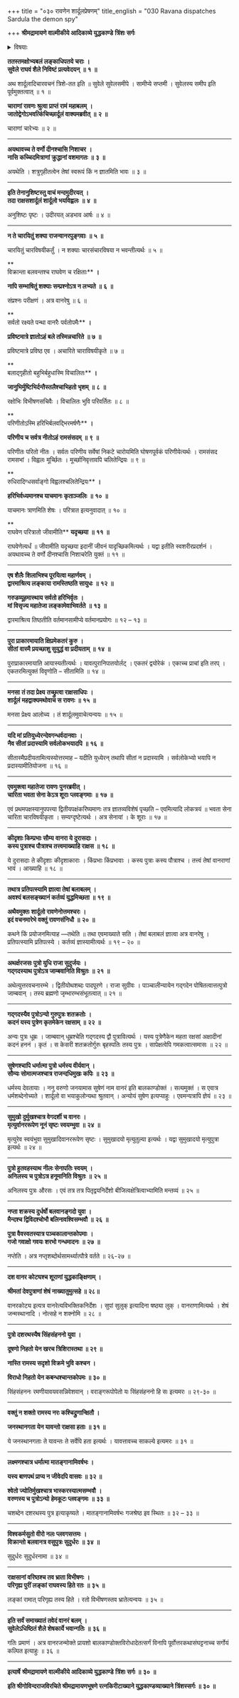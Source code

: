 +++
title = "०३० रावणेन शार्दूलप्रेषणम्"
title_english = "030 Ravana dispatches Sardula the demon spy"

+++
**श्रीमद्रामायणे वाल्मीकीये आदिकाव्ये युद्धकाण्डे** **त्रिंशः सर्गः**


<details><summary>विषयाः</summary>

शार्दूलेनरायणप्रति निजबलेगरुडव्यूहरचनयारामस्वसु वेलाचल समीपेऽवस्थान निवेदनपूर्वकं प्रविष्टमात्रस्य स्वस्यविभीषणेन निवेदनेवानरैर्बलाद्ग्रहणेनसर्वतः संचारणपूर्वकं रामसमीपप्रापणादिनिवेदनम् ॥ १ ॥ तथारावणचोदनया सुग्रीवस्य जांबवदादियूथनाथानांच पृथक्पितृनामादिनिवेदनम् ॥ २ ॥

</details>


**ततस्तमक्षोभ्यबलं लङ्काधिपतये चराः** **।  
सुवेले राघवं शैले निविष्टं प्रत्यवेदयन्** **॥** **१** **॥**

अथ शार्दूलादिचारवचनं त्रिशे-तत इति ॥ सुवेले सुवेलसमीपे । सामीप्ये सप्तमी । सुवेलस्य समीप इति पूर्वमुक्तत्वात् ॥ १ ॥

**चाराणां रावणः श्रुत्वा प्राप्तं रामं महाबलम्** **।  
जातोद्वेगोऽभवत्किंचिच्छार्दूलं वाक्यमब्रवीत्** **॥** **२** **॥**

चाराणां चारेभ्यः ॥ २ ॥

****

**अयथावच्च ते वर्णो दीनश्चासि निशाचर** **।  
नासि कच्चिदमित्राणां क्रुद्धानां वशमागतः** **॥** **३** **॥**

अयथेति । शत्रुगृहीतत्वेन तेषां स्वरूपं किं न ज्ञातमिति भावः ॥ ३ ॥

****

**इति तेनानुशिष्टस्तु वाचं मन्दमुदीरयत्** **।  
तदा राक्षसशार्दूलं शार्दूलो भयविह्वलः** **॥** **४** **॥**

अनुशिष्टः पृष्टः । उदीरयत् अडभाव आर्षः ॥ ४ ॥

****

**न ते चारयितुं शक्या राजन्वानरपुङ्गवाः** **॥** **५** **॥**

चारयितुं चारविषयीकर्तुं । न शक्याः चारसंचारविषया न भवन्तीत्यर्थः ॥ ५ ॥

**  
विक्रान्ता बलवन्तश्च राघवेण च रक्षिताः** **।**

**नापि सम्भाषितुं शक्याः सम्प्रश्नोऽत्र न लभ्यते** **॥** **६** **॥**

संप्रश्नः परीक्षणं । अत्र वानरेषु ॥ ६ ॥

**  
सर्वतो रक्ष्यते पन्था वानरैः पर्वतोपमैः** **।**

**प्रविष्टमात्रे ज्ञातोऽहं बले तस्मिन्नचारिते** **॥** **७** **॥**

प्रविष्टमात्रे प्रविष्ठ एव । अचारिते चाराविषयीकृते ॥ ७ ॥

**  
बलाद्गृहीतो बहुभिर्बहुधास्मि विचालितः** **।**

**जानुभिर्मुष्टिभिर्दन्तैस्तलैश्चाभिहतो भृशम्** **॥** **८** **॥**

रक्षोभिः विभीषणसचिवैः । विचालितः भुवि परिवर्तितः ॥ ८ ॥

**  
परिणीतोऽस्मि हरिभिर्बलवद्भिरमर्षणैः** **।**

**परिणीय च सर्वत्र नीतोऽहं रामसंसदम्** **॥** **९** **॥**

परिणीतः परितो नीतः । सर्वतः परिणीय सर्वेषां निकटे चारोयमिति घोषणपूर्वकं परिणीयेत्यर्थः । रामसंसद रामसभां । विह्वलः मूर्च्छितः । मूर्च्छानिवृत्तावपि चलितेन्द्रियः ॥ ९ ॥

**  
रुधिरादिग्धसर्वाङ्गो विह्वलश्चलितेन्द्रियः** **।**

**हरिभिर्वध्यमानश्च याचमानः कृताञ्जलिः** **॥** **१०** **॥**

याचमानः त्राणमिति शेषः । परित्रात इत्यनुवादात् ॥ १० ॥

**  
राघवेण परित्रातो जीवामीति** **यदृच्छया** **॥** **११** **॥**

राघवेणेत्यर्धं ॥ जीवामीति यदृच्छया इदानीं जीवनं यादृच्छिकमित्यर्थः । यद्वा इतीति स्वशरीरप्रदर्शनं । अयथावच्च ते वर्णो दीनश्चासि निशाचरेति युक्तं ॥ ११ ॥

****

**एष शैलैः शिलाभिश्च पूरयित्वा महार्णवम्** **।  
द्वारमाश्रित्य लङ्काया रामस्तिष्ठति सायुधः** **॥** **१२** **॥**

**गरुडव्यूहमास्थाय सर्वतो हरिभिर्वृतः** **।  
मां विसृज्य महातेजा लङ्कामेवाभिवर्तते** **॥** **१३** **॥**

द्वारमाश्रित्य तिष्ठतीति वर्तमानसामीप्ये वर्तमानप्रयोगः ॥ १२ – १३ ॥

****

**पुरा प्राकारमायाति क्षिप्रमेकतरं कुरु** **।  
सीतां** **वास्मै प्रयच्छाशु सुयुद्धं वा प्रदीयताम्** **॥** **१४** **॥**

पुराप्राकारमायाति आयास्यतीत्यर्थः । यावत्पुरानिपातयोर्लट् । एकतरं द्वयोरेकं । एकाच्च प्राचां इति तरप् । एकतरमित्युक्तं विवृणोति – सीतामिति ॥ १४ ॥

****

**मनसा** **तं तदा प्रेक्ष्य** **तच्छ्रुत्वा राक्षसाधिपः** **।  
शार्दूलं** **महद्वाक्यमथोवाच स रावणः** **॥** **१५** **॥**

मनसा प्रेक्ष्य आलोच्य । तं शार्दूलमुवाचेत्यन्वयः ॥ १५ ॥

****

**यदि मां प्रतियुध्येरन्देवगन्धर्वदानवाः** **।  
नैव सीतां प्रदास्यामि सर्वलोकभयादपि** **॥** **१६** **॥**

सीतास्मैप्रदीयतामित्यस्योत्तरमाह – यदीति युध्येरन् तथापि सीतां न प्रदास्यामि । सर्वलोकेभ्यो भयापि न प्रदास्यामीतियोजना ॥ १६ ॥

****

**एवमुक्त्वा महातेजा रावणः पुनरब्रवीत्** **।  
चारिता भवता सेना केऽत्र शूराः प्लवङ्गमाः** **॥** **१७** **॥**

एवं प्रथमपक्षस्यानुपपत्त्या द्वितीयपक्षंकरिष्यमाणः तत्र ज्ञातव्यविशेषं पृच्छति – एवमित्यादि लोकत्रयं ॥ भवता सेना चारिता चारविषयीकृता । सम्यग्दृष्टेत्यर्थः । अत्र सेनायां । के शूराः ॥ १७ ॥

****

**कीदृशाः किम्प्रभाः सौम्य** **वानरा ये दुरासदाः** **।  
कस्य पुत्राश्च पौत्राश्च तत्त्वमाख्याहि राक्षस** **॥** **१८** **॥**

ये दुरासदाः ते कीदृशाः कीदृशाकाराः । किंप्रभाः किंप्रभावाः । कस्य पुत्राः कस्य पौत्राश्च । तत्त्वं तेषां वानराणां भावं । आख्याहि ॥ १८ ॥

****

**तथात्र प्रतिपत्स्यामि ज्ञात्वा तेषां बलाबलम्** **।  
अवश्यं बलसङ्ख्यानं कर्तव्यं युद्धमिच्छता** **॥** **१९** **॥**

**अथैवमुक्तः शार्दूलो रावणेनोत्तमश्चरः** **।  
इदं वचनमारेभे वक्तुं रावणसंनिधौ** **॥** **२०** **॥**

कथने किं प्रयोजनमित्याह —तथेति ॥ तथा एवमाख्याते सति । तेषां बलाबलं ज्ञात्वा अत्र वानरेषु । प्रतिपत्स्यामि प्रतिपत्स्ये । कर्तव्यं ज्ञास्यामीत्यर्थः ॥ १९ – २० ॥

****

**अथर्क्षरजसः पुत्रो युधि राजा सुदुर्जयः** **।  
गद्गदस्याथ पुत्रोऽत्र जाम्बवानिति विश्रुतः** **॥** **२१** **॥**

अथेत्युत्तरवचनारम्भे । द्वितीयोथशब्दः पादपूरणे । राजा सुग्रीवः । पाञ्चालीन्यायेन गद्गदेन पोषितत्वात्तत्पुत्रो जाम्बवान् । तस्य ब्रह्मणो जृम्भारम्भसंभूतत्वात् ॥ २१ ॥

****

**गद्गदस्यैव पुत्रोऽन्यो गुरुपुत्रः शतक्रतोः** **।  
कदनं यस्य पुत्रेण कृतमेकेन रक्षसाम्** **॥** **२२** **॥**

अन्यः पुत्रः धूम्रः । जाम्बवान् धूम्रश्चेति गद्गदस्य द्वौ पुत्रावित्यर्थः । यस्य पुत्रेणैकेन महता रक्षसां अक्षादीनां कदनं हननं । कृतं । स केसरी शतक्रतोर्गुरुः बृहस्पतिः तस्य पुत्रः । सापेक्षत्वेपि गमकत्वात्समासः ॥ २२ ॥

****

**सुषेणश्चापि धर्मात्मा पुत्रो धर्मस्य वीर्यवान्** **।  
सौम्यः सोमात्मजश्चात्र राजन्दधिमुखः कपिः** **॥** **२३** **॥**

धर्मस्य देवतायाः । ननु वरुणो जनयामास सुषेणं नाम वानरं इति बालकाण्डोक्तं । सत्यमुक्तं । स एवात्र धर्मशब्देनोच्यते । शार्दूलो वा भयाकुलोन्यथा श्रुतवान् । अन्योयं सुषेण इत्यप्याहुः । एवमन्यत्रापि ज्ञेयं ॥ २३ ॥

****

**सुमुखो दुर्मुखश्चात्र वेगदर्शी च वानरः** **।  
मृत्युर्वानररूपेण नूनं सृष्टः स्वयम्भुवा** **॥** **२४** **॥**

मृत्युरेव स्वयंभुवा सुमुखादिवानररूपेण सृष्टः । सुमुखादयो मृत्युतुल्या इत्यर्थः । यद्वा सुमुखादयो मृत्युपुत्रा इत्यर्थः ॥ २४ ॥

****

**पुत्रो हुतवहस्याथ नीलः सेनापतिः स्वयम्** **।  
अनिलस्य च पुत्रोऽत्र हनूमानिति विश्रुतः** **॥** **२५** **॥**

अनिलस्य पुत्रः औरसः । एवं तत्र तत्र पितृद्वयनिर्देशो बीजित्वक्षेत्रित्वाभ्यामिति मन्तव्यं ॥ २५ ॥

****

**नप्ता शक्रस्य दुर्धर्षो बलवानङ्गदो युवा** **।  
मैन्दश्च द्विविदश्चोभौ बलिनावश्विसम्भवौ** **॥** **२६** **॥**

**पुत्रा वैवस्वतस्यात्र पञ्चकालान्तकोपमाः** **।  
गजो गवाक्षो गवयः शरभो गन्धमादनः** **॥** **२७** **॥**

नप्तेति । अत्र नप्तृशब्दोर्थसामर्थ्यात्पौत्रे वर्तते ॥ २६-२७ ॥

****

**दश वानर कोट्यश्च शूराणां युद्धकाङ्क्षिणाम् ।**

**श्रीमतां देवपुत्राणां शेषं नाख्यातुमुत्सहे ॥ २८॥**

वानरकोट्य इत्यत्र वानरेत्यविभक्तिकनिर्देशः । सुपां सुलुक् इत्यादिना षष्ठ्या लुक् । वानराणामित्यर्थः । शेषं जन्मस्थानादि । नोत्सहे न शक्नोमि ॥ २८ ॥

****

**पुत्रो दशरथस्यैष सिंहसंहननो युवा ।**

**दूषणो निहतो येन खरच त्रिशिरास्तथा ॥ २९ ॥**

**नास्ति रामस्य सदृशो विक्रमे भुवि कश्चन ।**

**विराधो निहतो येन कबन्धश्चान्तकोपमः ॥ ३० ॥**

सिंहसंहननः रमणीयावयवसन्निवेशवान् । वराङ्गरूपोपेतो यः सिंहसंहननो हि सः इत्यमरः ॥ २९-३० ॥

****

**वक्तुं न शक्तो रामस्य नरः कश्चिद्रुणान्क्षितौ ।**

**जनस्थानगता येन यावन्तो राक्षसा हताः ॥ ३१ ॥**

ये जनस्थानगताः ते यावन्तः ते सर्वेपि हता इत्यर्थः । यावत्तावच्च साकल्ये इत्यमरः ॥ ३१ ॥

****

**लक्ष्मणश्चात्र धर्मात्मा मातङ्गानामिवर्षभः ।**

**यस्य बाणपथं प्राप्य न जीवेदपि वासवः ॥ ३२ ॥**

**श्वेतो ज्योतिर्मुखश्चात्र भास्करस्यात्मसम्भवौ** **।  
वरुणस्य च पुत्रोऽन्यो** **हेमकूटः प्लवङ्गमः** **॥** **३३** **॥**

चशब्देन दशरथस्य पुत्र इत्याकृष्यते । मातङ्गानामिवर्षभः गजश्रेष्ठ इव स्थितः ॥ ३२ – ३३ ॥

****

**विश्वकर्मसुतो वीरो नलः प्लवगसत्तमः** **।  
विक्रान्तो** **बलवानत्र वसुपुत्रः सुदुर्धरः** **॥** **३४** **॥**

सुदुर्धरः सुदुर्धरनामा ॥ ३४ ॥

****

**राक्षसानां वरिष्ठश्च तव भ्राता विभीषणः** **।  
परिगृह्य पुरीं लङ्कां राघवस्य हिते रतः** **॥** **३५** **॥**

लङ्कां रामात् परिगृह्य तस्य हिते । रतो विभीषणस्तव भ्रातेत्यन्वयः ॥ ३५ ॥

****

**इति सर्वं समाख्यातं तवेदं वानरं बलम्** **।  
सुवेलेऽधिष्ठितं शैले शेषकार्ये भवान्गतिः** **॥** **३६** **॥**

गतिः प्रमाणं । अत्र वानरजन्मोक्ते प्रायशो बालकाण्डोक्तविरोधादेतत्सर्गं विनापि पूर्वोत्तरकथासंघट्टनाच्च सर्गोयं कल्पित इत्याहुः ॥ ३६ ॥

****

**इत्यार्षे** **श्रीमद्रामायणे वाल्मीकीये आदिकाव्ये युद्धकाण्डे** **त्रिंशः सर्गः ॥** **३०** **॥**

**इति श्रीगोविन्दराजविरचिते श्रीमद्रामायणभूषणे रत्नकिरीटाख्याने युद्धकाण्डव्याख्याने त्रिंशस्सर्गः ॥ ३० ॥**
